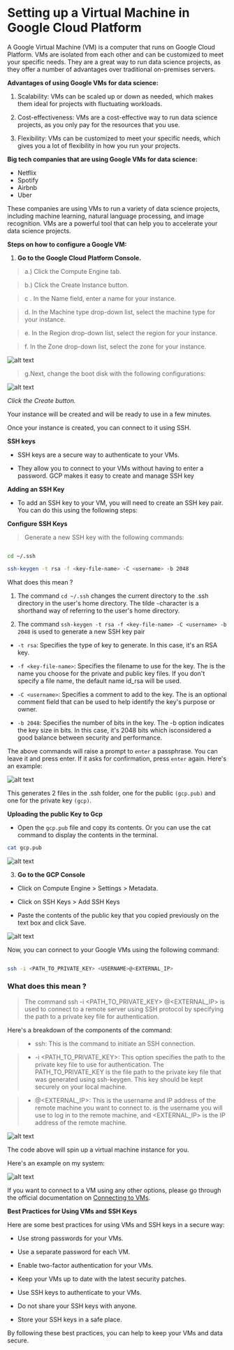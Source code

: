 # **Setting up a Virtual Machine in Google Cloud Platform**

A Google Virtual Machine (VM) is a computer that runs on Google Cloud Platform. VMs are isolated from each other and can be customized to meet your specific needs. They are a great way to run data science projects, as they offer a number of advantages over traditional on-premises servers.

**Advantages of using Google VMs for data science:**

1. Scalability: VMs can be scaled up or down as needed, which makes them ideal for projects with fluctuating workloads.

2. Cost-effectiveness: VMs are a cost-effective way to run data science projects, as you only pay for the resources that you use.

3. Flexibility: VMs can be customized to meet your specific needs, which gives you a lot of flexibility in how you run your projects.

**Big tech companies that are using Google VMs for data science:**

* Netflix
* Spotify
* Airbnb
* Uber

These companies are using VMs to run a variety of data science projects, including machine learning, natural language processing, and image recognition. VMs are a powerful tool that can help you to accelerate your data science projects.

**Steps on how to configure a Google VM:**

1. **Go to the Google Cloud Platform Console.**

> a.) Click the Compute Engine tab.



> b.)  Click the Create Instance button.



> c . In the Name field, enter a name for your instance.



> d. In the Machine type drop-down list, select the machine type for your instance.

> e. In the Region drop-down list, select the region for your instance.

> f. In the Zone drop-down list, select the zone for your instance.

![alt text](img/Vm1.png)

> g.Next, change the boot disk with the following configurations:

![alt text](img/vm2.png)

*Click the Create button.*

Your instance will be created and will be ready to use in a few minutes.

Once your instance is created, you can connect to it using SSH. 

**SSH keys**

* SSH keys are a secure way to authenticate to your VMs. 

* They allow you to connect to your VMs without having to enter a password. GCP makes it easy to create and manage SSH key

**Adding an SSH Key**

- To add an SSH key to your VM, you will need to create an SSH key pair. You can do this using the following steps:


 **Configure SSH Keys**

> Generate a new SSH key with the following commands:

```bash

cd ~/.ssh

ssh-keygen -t rsa -f <key-file-name> -C <username> -b 2048
```

What does this mean ?

1.  The command ```cd ~/.ssh``` changes the current directory to the .ssh directory in the user's home directory. The tilde ```~```character is a shorthand way of referring to the user's home directory.

2. The command ```ssh-keygen -t rsa -f <key-file-name> -C <username> -b 2048``` is used to generate a new SSH key pair

* ```-t rsa```: Specifies the type of key to generate. In this case, it's an RSA key.

* ```-f <key-file-name>```: Specifies the filename to use for the key. The <key-file-name> is the name you choose for the private and public key files. If you don't specify a file name, the default name id_rsa will be used.

* ```-C <username>```: Specifies a comment to add to the key. The <username> is an optional comment field that can be used to help identify the key's purpose or owner.

* ```-b 2048```: Specifies the number of bits in the key. The -b option indicates the key size in bits. In this case, it's 2048 bits which isconsidered a good balance between security and performance.

The above commands will raise a prompt to ```enter``` a passphrase. You can leave it and press enter. If it asks for confirmation, press ```enter``` again. Here's an example:

![alt text](img/Key1.png)


This generates 2 files in the .ssh folder, one for the public ```(gcp.pub)```  and one for the private key ```(gcp)```.


**Uploading the public Key to Gcp**

* Open the ```gcp.pub``` file and copy its contents. Or you can use the cat command to display the contents in the terminal.

```bash
cat gcp.pub
```

![alt text](img/Key2.png)


3. **Go to the GCP Console**

* Click on Compute Engine > Settings > Metadata.

* Click on SSH Keys > Add SSH Keys

* Paste the contents of the public key that you copied previously on the text box and click Save.

![alt text](img/Key3.png)


Now, you can connect to your Google VMs using the following command:

```bash

ssh -i <PATH_TO_PRIVATE_KEY> <USERNAME>@<EXTERNAL_IP>

```

### What does this mean ?

> The command ssh -i <PATH_TO_PRIVATE_KEY> <USERNAME>@<EXTERNAL_IP> is used to connect to a remote server using SSH protocol by specifying the path to a private key file for authentication. 

Here's a breakdown of the components of the command:

> * ssh: This is the command to initiate an SSH connection.

> * -i <PATH_TO_PRIVATE_KEY>: This option specifies the path to the private key file to use for authentication. The PATH_TO_PRIVATE_KEY is the file path to the private key file that was generated using ssh-keygen. This key should be kept securely on your local machine.

> * <USERNAME>@<EXTERNAL_IP>: This is the username and IP address of the remote machine you want to connect to. <USERNAME> is the username you will use to log in to the remote machine, and <EXTERNAL_IP> is the IP address of the remote machine.

![alt text](img/ex_ip1.png)


The code above will spin up a virtual machine instance for you.

Here's an example on my system:

![alt text](img/vm3.png)


If you want to connect to a VM using any other options, please go through the official documentation on [Connecting to VMs](https://cloud.google.com/compute/docs/connect/standard-ssh).


**Best Practices for Using VMs and SSH Keys**

Here are some best practices for using VMs and SSH keys in a secure way:

* Use strong passwords for your VMs.

* Use a separate password for each VM.

* Enable two-factor authentication for your VMs.

* Keep your VMs up to date with the latest security patches.

* Use SSH keys to authenticate to your VMs.

* Do not share your SSH keys with anyone.

* Store your SSH keys in a safe place.

By following these best practices, you can help to keep your VMs and data secure.



